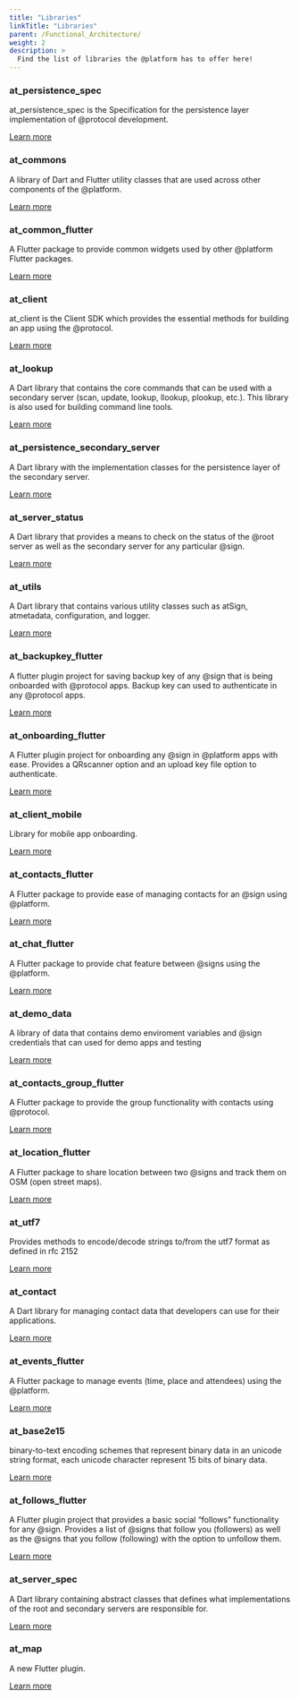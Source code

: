 ```yaml
---
title: "Libraries"
linkTitle: "Libraries"
parent: /Functional_Architecture/
weight: 2
description: >
  Find the list of libraries the @platform has to offer here!
---
```



### at_persistence_spec

at_persistence_spec is the Specification for the persistence layer implementation of @protocol development.

[Learn more](https://pub.dev/packages/at_persistence_spec)

### at_commons

A library of Dart and Flutter utility classes that are used across other components of the @‎platform.

[Learn more](https://pub.dev/packages/at_commons)

### at_common_flutter

A Flutter package to provide common widgets used by other @‎platform Flutter packages.

[Learn more](https://pub.dev/packages/at_common_flutter)

### at_client

at_client is the Client SDK which provides the essential methods for building an app using the @protocol.

[Learn more](https://pub.dev/packages/at_client)

### at_lookup

A Dart library that contains the core commands that can be used with a secondary server (scan, update, lookup, llookup, plookup, etc.). This library is also used for building command line tools.

[Learn more](https://pub.dev/packages/at_lookup)

### at_persistence_secondary_server

A Dart library with the implementation classes for the persistence layer of the secondary server.

[Learn more](https://pub.dev/packages/at_persistence_secondary_server)

### at_server_status

A Dart library that provides a means to check on the status of the @‎root server as well as the secondary server for any particular @‎sign.

[Learn more](https://pub.dev/packages/at_server_status)

### at_utils

A Dart library that contains various utility classes such as atSign, atmetadata, configuration, and logger.

[Learn more](https://pub.dev/packages/at_utils)

### at_backupkey_flutter

A flutter plugin project for saving backup key of any @sign that is being onboarded with @protocol apps. Backup key can used to authenticate in any @protocol apps.

[Learn more](https://pub.dev/packages/at_backupkey_flutter)

### at_onboarding_flutter

A Flutter plugin project for onboarding any @‎sign in @‎platform apps with ease. Provides a QRscanner option and an upload key file option to authenticate.

[Learn more](https://pub.dev/packages/at_onboarding_flutter)

### at_client_mobile

Library for mobile app onboarding.

[Learn more](https://pub.dev/packages/at_client_mobile)

### at_contacts_flutter

A Flutter package to provide ease of managing contacts for an @sign using @platform.

[Learn more](https://pub.dev/packages/at_contacts_flutter)

### at_chat_flutter

A Flutter package to provide chat feature between @signs using the @platform.

[Learn more](https://pub.dev/packages/at_chat_flutter)

### at_demo_data

A library of data that contains demo enviroment variables and @sign credentials that can used for demo apps and testing

[Learn more](https://pub.dev/packages/at_demo_data)

### at_contacts_group_flutter

A Flutter package to provide the group functionality with contacts using @protocol.

[Learn more](https://pub.dev/packages/at_contacts_group_flutter)

### at_location_flutter

A Flutter package to share location between two @signs and track them on OSM (open street maps).

[Learn more](https://pub.dev/packages/at_location_flutter)

### at_utf7

Provides methods to encode/decode strings to/from the utf7 format as defined in rfc 2152

[Learn more](https://pub.dev/packages/at_utf7)

### at_contact

A Dart library for managing contact data that developers can use for their applications.

[Learn more](https://pub.dev/packages/at_contact)

### at_events_flutter

A Flutter package to manage events (time, place and attendees) using the @platform.

[Learn more](https://pub.dev/packages/at_events_flutter)

### at_base2e15

binary-to-text encoding schemes that represent binary data in an unicode string format, each unicode character represent 15 bits of binary data.


[Learn more](https://pub.dev/packages/at_base2e15)

### at_follows_flutter

A Flutter plugin project that provides a basic social “follows” functionality for any @‎sign. Provides a list of @‎signs that follow you (followers) as well as the @‎signs that you follow (following) with the option to unfollow them.

[Learn more](https://pub.dev/packages/at_follows_flutter)

### at_server_spec

A Dart library containing abstract classes that defines what implementations of the root and secondary servers are responsible for.

[Learn more](https://pub.dev/packages/at_server_spec)

### at_map

A new Flutter plugin.

[Learn more](https://pub.dev/packages/at_map)

